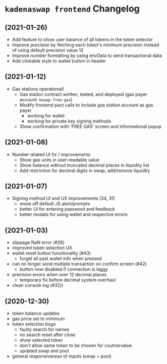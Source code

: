# `kadenaswap frontend` Changelog

## (2021-01-26)
- Add feature to show user balance of all tokens in the token selector
- Improve precision by fetching each token's minimum precision instead of using default precision value 12
- Improve number formatting by using envData to send transactional data
- Add clickable style to wallet button in header

## (2021-01-12)
- Gas stations operational!
     - Gas station contract wirtten, tested, and deployed (gas payer account: `kswap-free-gas`)
     - Modify frontend pact calls to include gas station account as gas payer
          - working for wallet
          - working for private key signing methods
     - Show confirmation with 'FREE GAS' screen and informational popup

## (2021-01-08)
- Number related UI fix / improvements
     - Show gas units in user-readable value
     - Show balance without truncated decimal places in liquidity list
     - Add restriction for decimal digits in swap, add/remove liquidity

## (2021-01-07)
- Signing method UI and UX improvements (34, 31)
     - move off default JS alert/prompts
     - better UI for entering password and feedback
     - better modals for using wallet and respective errors

## (2021-01-03)
- slippage NaN error (#26)
- improved token selection UX
- wallet reset button functionality (#43)
     - forget all past wallet info when pressed
- can no longer send multiple transaction on confirm screen (#42)
     - button now disabled if connection is laggy
- precision errors when over 12 decimal places
     - temporary fix before decimal system overhaul
- clean console log (#32))


## (2020-12-30)

- token balance updates
- gas price set to minimum
- token selection bugs
   - faulty search for names
   - no search reset after close
   - show selected token
   - don't allow same token to be chosen for coutnervalue
   - updated swap and pool
- general responsiveness of inputs (swap + pool)
